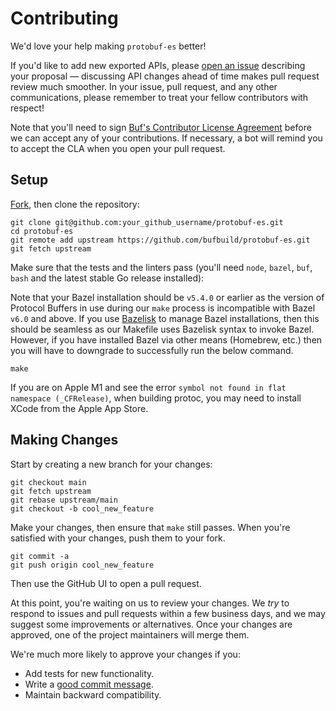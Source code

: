 Contributing
============

We'd love your help making `protobuf-es` better!

If you'd like to add new exported APIs, please [open an issue][open-issue]
describing your proposal &mdash; discussing API changes ahead of time makes
pull request review much smoother. In your issue, pull request, and any other
communications, please remember to treat your fellow contributors with
respect!

Note that you'll need to sign [Buf's Contributor License Agreement][cla]
before we can accept any of your contributions. If necessary, a bot will remind
you to accept the CLA when you open your pull request.

## Setup

[Fork][fork], then clone the repository:

```
git clone git@github.com:your_github_username/protobuf-es.git
cd protobuf-es
git remote add upstream https://github.com/bufbuild/protobuf-es.git
git fetch upstream
```

Make sure that the tests and the linters pass (you'll need `node`, `bazel`,
`buf`, `bash` and the latest stable Go release installed):

Note that your Bazel installation should be `v5.4.0` or earlier as the version
of Protocol Buffers in use during our `make` process is incompatible with Bazel
`v6.0` and above.  If you use [Bazelisk](https://github.com/bazelbuild/bazelisk)
to manage Bazel installations, then this should be seamless as our Makefile
uses Bazelisk syntax to invoke Bazel.  However, if you have installed Bazel via
other means (Homebrew, etc.) then you will have to downgrade to successfully
run the below command.

```
make 
```

If you are on Apple M1 and see the error `symbol not found in flat namespace (_CFRelease)`, 
when building protoc, you may need to install XCode from the Apple App Store.


## Making Changes

Start by creating a new branch for your changes:

```
git checkout main
git fetch upstream
git rebase upstream/main
git checkout -b cool_new_feature
```

Make your changes, then ensure that `make` still passes. 
When you're satisfied with your changes, push them to your fork.

```
git commit -a
git push origin cool_new_feature
```

Then use the GitHub UI to open a pull request.

At this point, you're waiting on us to review your changes. We *try* to respond
to issues and pull requests within a few business days, and we may suggest some
improvements or alternatives. Once your changes are approved, one of the
project maintainers will merge them.

We're much more likely to approve your changes if you:

* Add tests for new functionality.
* Write a [good commit message][commit-message].
* Maintain backward compatibility.

[fork]: https://github.com/bufbuild/protobuf-es/fork
[open-issue]: https://github.com/bufbuild/protobuf-es/issues/new
[cla]: https://cla-assistant.io/bufbuild/protobuf-es
[commit-message]: http://tbaggery.com/2008/04/19/a-note-about-git-commit-messages.html

